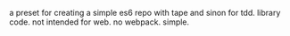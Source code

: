 a preset for creating a simple es6 repo with tape and sinon for tdd. library code. not intended for web. no webpack. simple.
